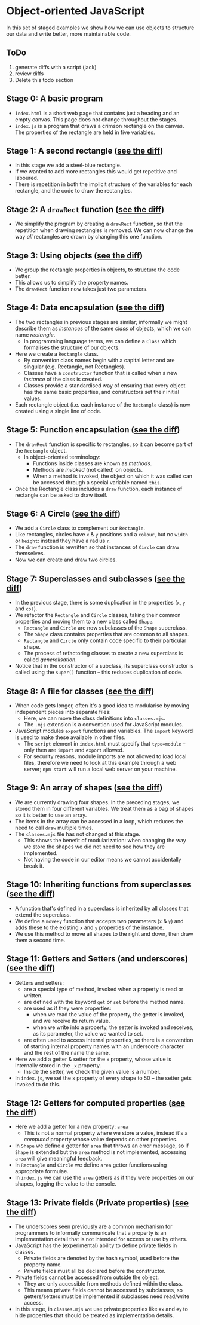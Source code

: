 # Object-oriented JavaScript

In this set of staged examples we show how we can use objects to structure our data and write better, more maintainable code.

## ToDo

1. generate diffs with a script (jack)
2. review diffs
3. Delete this todo section


## Stage 0: A basic program

* `index.html` is a short web page that contains just a heading and an empty canvas.  This page does not change throughout the stages.
* `index.js` is a program that draws a crimson rectangle on the canvas.  The properties of the rectangle are held in five variables.

## Stage 1: A second rectangle ([see the diff](https://github.com/portsoc/ws_objects/commit/stage-1))
* In this stage we add a steel-blue rectangle.
* If we wanted to add more rectangles this would get repetitive and laboured.
* There is repetition in both the implicit structure of the variables for each rectangle, and the code to draw the rectangles.

## Stage 2: A `drawRect` function ([see the diff](https://github.com/portsoc/ws_objects/commit/stage-2))

* We simplify the program by creating a `drawRect` function, so that the repetition when drawing rectangles is removed.  We can now change the way _all_ rectangles are drawn by changing this one function.

## Stage 3: Using objects ([see the diff](https://github.com/portsoc/ws_objects/commit/stage-3))

* We group the rectangle properties in objects, to structure the code better.
* This allows us to simplify the property names.
* The `drawRect` function now takes just two parameters.

## Stage 4: Data encapsulation ([see the diff](https://github.com/portsoc/ws_objects/commit/stage-4))

* The two rectangles in previous stages are similar; informally we might describe them as _instances_ of the same _class_ of objects, which we can name _rectangle_.
  * In programming language terms, we can define a `Class` which formalises the structure of our objects.
* Here we create a `Rectangle` class.
  * By convention class names begin with a capital letter and are singular (e.g. Rectangle, not Rectangles).
  * Classes have a `constructor` function that is called when a new _instance_ of the class is created.
  * Classes provide a standardised way of ensuring that every object has the same basic properties, and constructors set their initial values.
* Each rectangle object (i.e. each instance of the `Rectangle` class) is now created using a single line of code.

## Stage 5: Function encapsulation ([see the diff](https://github.com/portsoc/ws_objects/commit/stage-5))

* The `drawRect` function is specific to rectangles, so it can become part of the `Rectangle` object.
  * In object-oriented terminology:
    * Functions inside classes are known as _methods_.
    * Methods are _invoked_ (not called) on objects.
    * When a method is invoked, the object on which it was called can be accessed through a special variable named `this`.
* Once the Rectangle class includes a `draw` function, each instance of rectangle can be asked to draw itself.

## Stage 6: A Circle ([see the diff](https://github.com/portsoc/ws_objects/commit/stage-6))

* We add a `Circle` class to complement our `Rectangle`.
* Like rectangles, circles have `x` & `y` positions and a `colour`, but no `width` or `height`: instead they have a radius `r`.
* The `draw` function is rewritten so that instances of `Circle` can draw themselves.
* Now we can create and draw two circles.

## Stage 7: Superclasses and subclasses ([see the diff](https://github.com/portsoc/ws_objects/commit/stage-7))

* In the previous stage, there is some duplication in the properties (`x`, `y` and `col`).
* We refactor the `Rectangle` and `Circle` classes, taking their common properties and moving them to a new class called `Shape`.
  * `Rectangle` and `Circle` are now subclasses of the `Shape` superclass.
  * The `Shape` class contains properties that are common to all shapes.
  * `Rectangle` and `Circle` only contain code specific to their particular shape.
  * The process of refactoring classes to create a new superclass is called _generalisation_.
* Notice that in the constructor of a subclass, its superclass constructor is called using the `super()` function – this reduces duplication of code.

## Stage 8: A file for classes ([see the diff](https://github.com/portsoc/ws_objects/commit/stage-8))

* When code gets longer, often it's a good idea to modularise by moving independent pieces into separate files:
  * Here, we can move the class definitions into `classes.mjs`.  
  * The `.mjs` extension is a convention used for JavaScript modules.
* JavaScript modules `export` functions and variables.  The `import` keyword is used to make these available in other files.
  * The `script` element in `index.html` must specify that `type=module` – only then are `import` and `export` allowed.
  * For security reasons, module imports are not allowed to load local files, therefore we need to look at this example through a web server; `npm start` will run a local web server on your machine.

## Stage 9: An array of shapes ([see the diff](https://github.com/portsoc/ws_objects/commit/stage-9))

* We are currently drawing four shapes. In the preceding stages, we stored them in four different variables. We treat them as a bag of shapes so it is better to use an array.
* The items in the array can be accessed in a loop, which reduces the need to call `draw` multiple times.
* The `classes.mjs` file has not changed at this stage.
  * This shows the benefit of modularization: when changing the way we store the shapes we did not need to see how they are implemented.
  * Not having the code in our editor means we cannot accidentally break it.

## Stage 10: Inheriting functions from superclasses ([see the diff](https://github.com/portsoc/ws_objects/commit/stage-10))

* A function that's defined in a superclass is inherited by all classes that extend the superclass.
* We define a `moveBy` function that accepts two parameters (`x` & `y`) and adds these to the existing `x` and `y` properties of the instance.
* We use this method to move all shapes to the right and down, then draw them a second time.

## Stage 11: Getters and Setters (and underscores) ([see the diff](https://github.com/portsoc/ws_objects/commit/stage-11))

* Getters and setters:
  * are a special type of method, invoked when a property is read or written.
  * are defined with the keyword `get` or `set` before the method name.
  * are used as if they were properties:
    * when we read the value of the property, the getter is invoked, and we receive its return value.
    * when we write into a property, the setter is invoked and receives, as its parameter, the value we wanted to set.
  * are often used to access internal properties, so there is a convention of starting internal property names with an underscore character and the rest of the name the same.
* Here we add a getter & setter for the `x` property, whose value is internally stored in the `_x` property.
  * Inside the setter, we check the given value is a number.
* In `index.js`, we set the `x` property of every shape to 50 – the setter gets invoked to do this.

## Stage 12: Getters for computed properties ([see the diff](https://github.com/portsoc/ws_objects/commit/stage-12))

* Here we add a getter for a new property: `area`
  * This is not a normal property where we store a value, instead it's a _computed_ property whose value depends on other properties.
* In `Shape` we define a getter for `area` that throws an error message, so if `Shape` is extended but the `area` method is not implemented, accessing `area` will give meaningful feedback.
* In `Rectangle` and `Circle` we define `area` getter functions using appropriate formulae.
* In `index.js` we can use the `area` getters as if they were properties on our shapes, logging the value to the console.

## Stage 13: Private fields (Private properties) ([see the diff](https://github.com/portsoc/ws_objects/commit/stage-13))

* The underscores seen previously are a common mechanism for programmers to informally communicate that a property is an implementation detail that is not intended for access or use by others.  
* JavaScript has the (experimental) ability to define private fields in classes.
  * Private fields are denoted by the hash symbol, used before the property name.
  * Private fields must all be declared before the constructor.
* Private fields cannot be accessed from outside the object.
  * They are only accessible from methods defined within the class.
  * This means private fields cannot be accessed by subclasses, so getters/setters must be implemented if subclasses need read/write access.
* In this stage, in `classes.mjs` we use private properties like `#x` and `#y` to hide properties that should be treated as implementation details.
